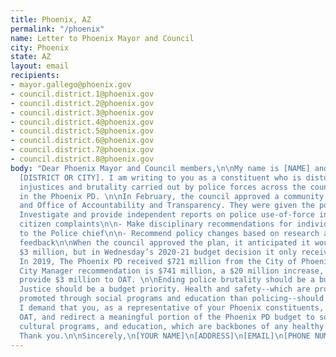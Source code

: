 ```yaml
---
title: Phoenix, AZ
permalink: "/phoenix"
name: Letter to Phoenix Mayor and Council
city: Phoenix
state: AZ
layout: email
recipients:
- mayor.gallego@phoenix.gov
- council.district.1@phoenix.gov
- council.district.2@phoenix.gov
- council.district.3@phoenix.gov
- council.district.4@phoenix.gov
- council.district.5@phoenix.gov
- council.district.6@phoenix.gov
- council.district.7@phoenix.gov
- council.district.8@phoenix.gov
body: "Dear Phoenix Mayor and Council members,\n\nMy name is [NAME] and I live in
  [DISTRICT OR CITY]. I am writing to you as a constituent who is disturbed by the
  injustices and brutality carried out by police forces across the country, and particularly
  in the Phoenix PD. \n\nIn February, the council approved a community review board
  and Office of Accountability and Transparency. They were given the power to:\n\n-
  Investigate and provide independent reports on police use-of-force incidents and
  citizen complaints\n\n- Make disciplinary recommendations for individual officers
  to the Police chief\n\n- Recommend policy changes based on research and community
  feedback\n\nWhen the council approved the plan, it anticipated it would cost about
  $3 million, but in Wednesday’s 2020-21 budget decision it only received $400,000.
  In 2019, The Phoenix PD received $721 million from the City of Phoenix. The current
  City Manager recommendation is $741 million, a $20 million increase, yet they can’t
  provide $3 million to OAT. \n\nEnding police brutality should be a budget priority.
  Justice should be a budget priority. Health and safety--which are proven to be better
  promoted through social programs and education than policing--should be a priority.
  I demand that you, as a representative of your Phoenix constituents, fully fund
  OAT, and redirect a meaningful portion of the Phoenix PD budget to social services,
  cultural programs, and education, which are backbones of any healthy community.
  Thank you.\n\nSincerely,\n[YOUR NAME]\n[ADDRESS]\n[EMAIL]\n[PHONE NUMBER]"
---
```


